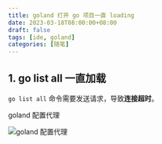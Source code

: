 ```yaml
---
title: goland 打开 go 项目一直 loading
date: 2023-03-18T08:00:00+08:00
draft: false
tags: [ide, goland]
categories: [随笔]
---
```


## 1. go list all 一直加载

`go list all` 命令需要发送请求，导致**连接超时**。

goland 配置代理

![goland 配置代理](https://ooooo-notes.ooooo-youwillsee.com/static/images/goland-open-project-loading.png)